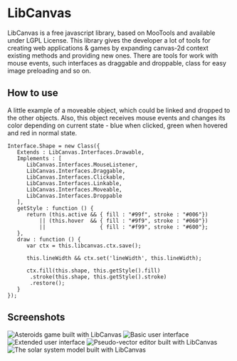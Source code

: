 LibCanvas
=========

LibCanvas is a free javascript library, based on MooTools and available under LGPL License. This library gives the developer a lot of tools for creating web applications & games by expanding canvas-2d context existing methods and providing new ones. There are tools for work with mouse events, such interfaces as draggable and droppable, class for easy image preloading and so on.

How to use
----------

A little example of a moveable object, which could be linked and dropped to the other objects.
Also, this object receives mouse events and changes its color depending on current state - blue when clicked,
green when hovered and red in normal state.

	Interface.Shape = new Class({
	   Extends : LibCanvas.Interfaces.Drawable,
	   Implements : [
		  LibCanvas.Interfaces.MouseListener,
		  LibCanvas.Interfaces.Draggable,
		  LibCanvas.Interfaces.Clickable,
		  LibCanvas.Interfaces.Linkable,
		  LibCanvas.Interfaces.Moveable,
		  LibCanvas.Interfaces.Droppable
	   ],
	   getStyle : function () {
		  return (this.active && { fill : "#99f", stroke : "#006"})
			  || (this.hover  && { fill : "#9f9", stroke : "#060"})
			  ||                 { fill : "#f99", stroke : "#600"};
	   },
	   draw : function () {
		  var ctx = this.libcanvas.ctx.save();

		  this.lineWidth && ctx.set('lineWidth', this.lineWidth);

		  ctx.fill(this.shape, this.getStyle().fill)
		   .stroke(this.shape, this.getStyle().stroke)
		   .restore();
	   }
	});

Screenshots
-----------

![Asteroids game built with LibCanvas](http://libcanvas.com/files/images/asteroids-screenshot-small.jpg)
![Basic user interface](http://libcanvas.com/files/images/demos/ui-droppable.png)
![Extended user interface](http://libcanvas.com/files/images/demos/de.png)
![Pseudo-vector editor built with LibCanvas](http://libcanvas.com/files/images/demos/path-builder.png)
![The solar system model built with LibCanvas](http://libcanvas.com/files/images/solar.png)
